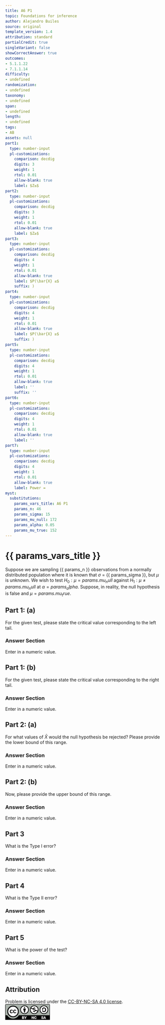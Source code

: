 ```yaml
---
title: A6 P1
topic: Foundations for inference
author: Alejandro Builes
source: original
template_version: 1.4
attribution: standard
partialCredit: true
singleVariant: false
showCorrectAnswer: true
outcomes:
- 5.1.1.22
- 7.1.1.14
difficulty:
- undefined
randomization:
- undefined
taxonomy:
- undefined
span:
- undefined
length:
- undefined
tags:
- AB
assets: null
part1:
  type: number-input
  pl-customizations:
    comparison: decdig
    digits: 3
    weight: 1
    rtol: 0.01
    allow-blank: true
    label: $Z≤$
part2:
  type: number-input
  pl-customizations:
    comparison: decdig
    digits: 3
    weight: 1
    rtol: 0.01
    allow-blank: true
    label: $Z≥$
part3:
  type: number-input
  pl-customizations:
    comparison: decdig
    digits: 4
    weight: 1
    rtol: 0.01
    allow-blank: true
    label: $P(\bar{X} ≤$
    suffix: )
part4:
  type: number-input
  pl-customizations:
    comparison: decdig
    digits: 4
    weight: 1
    rtol: 0.01
    allow-blank: true
    label: $P(\bar{X} ≥$
    suffix: )
part5:
  type: number-input
  pl-customizations:
    comparison: decdig
    digits: 4
    weight: 1
    rtol: 0.01
    allow-blank: true
    label: ''
    suffix: ''
part6:
  type: number-input
  pl-customizations:
    comparison: decdig
    digits: 4
    weight: 1
    rtol: 0.01
    allow-blank: true
    label: ''
part7:
  type: number-input
  pl-customizations:
    comparison: decdig
    digits: 4
    weight: 1
    rtol: 0.01
    allow-blank: true
    label: Power =
myst:
  substitutions:
    params_vars_title: A6 P1
    params_n: 46
    params_sigma: 15
    params_mu_null: 172
    params_alpha: 0.05
    params_mu_true: 152
---
```

# {{ params_vars_title }}
Suppose we are sampling {{ params_n }} observations from a normally distributed population where it is known that $\sigma$ = {{ params_sigma }}, but $\mu$ is unknown. We wish to test $H_0: \mu = {{ params.mu_null }}$ against $H_1: \mu \neq {{ params.mu_null }}$ at $\alpha = {{ params_alpha }}$. Suppose, in reality, the null hypothesis is false and $\mu = {{ params.mu_true }}$.

## Part 1: (a)

For the given test, please state the critical value corresponding to the left tail.

### Answer Section

Enter in a numeric value.

## Part 1: (b)

For the given test, please state the critical value corresponding to the right tail.

### Answer Section

Enter in a numeric value.

## Part 2: (a)

For what values of $\bar{X}$ would the null hypothesis be rejected? Please provide the lower bound of this range.

### Answer Section

Enter in a numeric value.

## Part 2: (b)

Now, please provide the upper bound of this range.

### Answer Section

Enter in a numeric value.

## Part 3

What is the Type I error?

### Answer Section

Enter in a numeric value.

## Part 4

What is the Type II error?

### Answer Section

Enter in a numeric value.

## Part 5

What is the power of the test?

### Answer Section

Enter in a numeric value.

## Attribution

Problem is licensed under the [CC-BY-NC-SA 4.0 license](https://creativecommons.org/licenses/by-nc-sa/4.0/).<br> ![The Creative Commons 4.0 license requiring attribution-BY, non-commercial-NC, and share-alike-SA license.](https://raw.githubusercontent.com/firasm/bits/master/by-nc-sa.png)